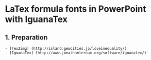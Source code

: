 # LaTex formula fonts in PowerPoint with IguanaTex
## 1. Preparation
    - [Tex2img] (http://island.geocities.jp/loveinequality/)
    - [IguanaTex] (http://www.jonathanleroux.org/software/iguanatex/)
